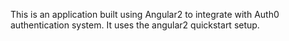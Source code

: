 This is an application built using Angular2 to integrate with Auth0 authentication system. It uses the angular2 quickstart setup.